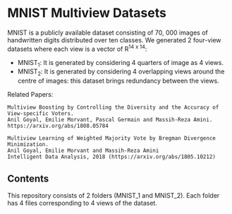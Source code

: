 MNIST Multiview Datasets
========================

MNIST is a publicly available dataset consisting of 70, 000 images of handwritten digits distributed over
ten classes. We generated 2 four-view datasets where each view is a vector of R<sup>14 x 14</sup>:

* MNIST<sub>1</sub>:  It is generated by considering 4 quarters of image as 4 views. 
* MNIST<sub>2</sub>:  It is generated by  considering 4 overlapping views around the centre of images: this dataset brings redundancy between the views.


Related Papers:
```
Multiview Boosting by Controlling the Diversity and the Accuracy of View-specific Voters.
Anil Goyal, Emilie Morvant, Pascal Germain and Massih-Reza Amini.
https://arxiv.org/abs/1808.05784
```

```
Multiview Learning of Weighted Majority Vote by Bregman Divergence Minimization.
Anil Goyal, Emilie Morvant and Massih-Reza Amini
Intelligent Data Analysis, 2018 (https://arxiv.org/abs/1805.10212)
```

## Contents
This repository consists of 2 folders (MNIST_1 and MNIST_2). Each folder has 4 files corresponding to 4 views of the dataset. 



